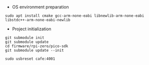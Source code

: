   * OS environment preparation
  
```
sudo apt install cmake gcc-arm-none-eabi libnewlib-arm-none-eabi libstdc++-arm-none-eabi-newlib
```

  * Project initialization
  
```
git submodule init
git submodule update
cd firmware/rpi-zero/pico-sdk
git submodule update --init
```

```
sudo usbreset cafe:4001
```
